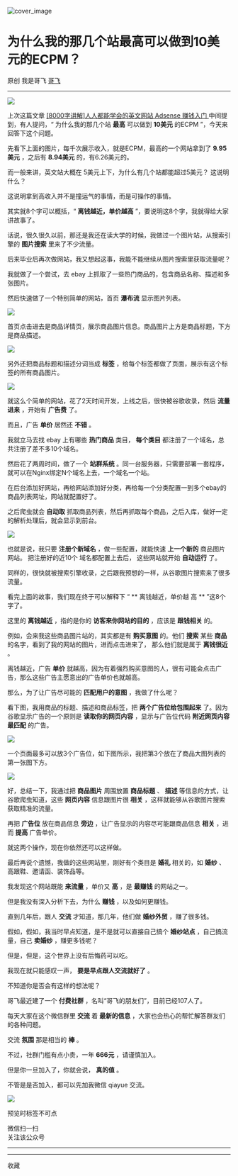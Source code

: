 ![cover_image](https://mmbiz.qpic.cn/sz_mmbiz_jpg/LBrX00GQeicuiaXct4YyywkX5Zib82NEl6NV0ukM0uevkkvCoSd8lJibDjb6cqtI3dacFgG6SrXkX0vBJfiauPKUxfA/0?wx_fmt=jpeg)

#  为什么我的那几个站最高可以做到10美元的ECPM？

原创  我是哥飞  [ 哥飞 ](javascript:void\(0\);)

__ _ _ _ _

![](https://mmbiz.qpic.cn/sz_mmbiz_jpg/LBrX00GQeict9qTAZJJ5QCIquApMBIjdxGWhpZjXibkEiaDpQlNqE9LRlqXeia5FkTQuDtSCjfoUntku9CrtIpWtnw/640?wx_fmt=jpeg)

上次这篇文章 [ [8000字讲解]人人都能学会的英文网站 Adsense 赚钱入门
](http://mp.weixin.qq.com/s?__biz=MjM5OTIzMzYyMA==&mid=2650079316&idx=1&sn=02cd11a4bee177343b05e6798913159b&chksm=bf3f316f8848b879f22de143965d98c5094220f72e38808741627173d0fea40e9182c1e1da73&scene=21#wechat_redirect)
中间提到，有人提问，“  为什么我的那几个站 **最高** 可以做到 **10美元** 的ECPM  ”，今天来回答下这个问题。

先看下上面的图片，每千次展示收入，就是ECPM，最高的一个网站拿到了 **9.95美元** ，之后有 **8.94美元** 的，有6.26美元的。

而一般来讲，英文站大概在  5美元上下，为什么有几个站都能超过5美元？  这说明什么？

这说明拿到高收入并不是撞运气的事情，而是可操作的事情。

其实就8个字可以概括，“ **离钱越近，单价越高** ”，要说明这8个字，我就得给大家讲故事了。

话说，很久很久以前，那还是我还在读大学的时候，我做过一个图片站，从搜索引擎的 **图片搜索** 里来了不少流量。

后来毕业后再次做网站，我又想起这事，我能不能继续从图片搜索里获取流量呢？

我就做了一个尝试，去 ebay 上抓取了一些热门商品的，包含商品名称、描述和多张图片。

然后快速做了一个特别简单的网站，首页 **瀑布流** 显示图片列表。  

![](https://mmbiz.qpic.cn/sz_mmbiz_png/LBrX00GQeicuiaXct4YyywkX5Zib82NEl6NJux6Pzou24yI1yMEkB1rM2iasHNDHUoZ716fICvodicW1Ricx7Ug2zbKQ/640?wx_fmt=png)

首页点击进去是商品详情页，展示商品图片信息。商品图片上方是商品标题，下方是商品描述。

![](https://mmbiz.qpic.cn/sz_mmbiz_png/LBrX00GQeicuiaXct4YyywkX5Zib82NEl6NkLBbznM9gHel6cbJeRqPdluqSyCbgtntCcZ3BgHbPRKMmxia3UKxKmQ/640?wx_fmt=png)

另外还把商品标题和描述分词当成 **标签** ，给每个标签都做了页面，展示有这个标签的所有商品图片。  

![](https://mmbiz.qpic.cn/sz_mmbiz_png/LBrX00GQeicuiaXct4YyywkX5Zib82NEl6NM2EbUb1P1DuPhIYssjWJ3BRs1bpXS3K9KS4W5wCtFOKAgozA4ZDhAA/640?wx_fmt=png)

就这么个简单的网站，花了2天时间开发，上线之后，很快被谷歌收录，然后 **流量进来** ，开始有 **广告费** 了。  

而且，广告 **单价** 居然还 **不错** 。

我就立马去找 ebay 上有哪些 **热门商品** 类目， **每个类目** 都注册了一个域名，总共注册了差不多10个域名。  

然后花了两周时间，做了一个 **站群系统** 。同一台服务器，只需要部署一套程序，就可以在Nginx绑定N个域名上去，一个域名一个站。

在后台添加好网站，再给网站添加好分类，再给每一个分类配置一到多个ebay的商品列表网址，网站就配置好了。

之后爬虫就会 **自动取** 抓取商品列表，然后再抓取每个商品，之后入库，做好一定的解析处理后，就会显示到前台。

![](https://mmbiz.qpic.cn/sz_mmbiz_png/LBrX00GQeicuiaXct4YyywkX5Zib82NEl6No2Y0XMiagXgZeoWlZUs4rZYGHxKEZwjpSZcFO09pK7OCA5xv1wCNj4w/640?wx_fmt=png)

也就是说，我只要 **注册个新域名** ，做一些配置，就能快速 **上一个新的** 商品图片网站。  把注册好的近10个  域名都配置上去后，
这些网站就开始 **自动运行** 了。

同样的，很快就被搜索引擎收录，之后跟我预想的一样，从谷歌图片搜索来了很多流量。

看完上面的故事，我们现在终于可以解释下  “  ** 离钱越近，单价越  高  ** ”这8个字了。

这里的 **离钱越近** ，指的是你的 **访客来你网站的目的** ，应该是 **跟钱相关** 的。

例如，会来我这些商品图片站的，其实都是有 **购买意图** 的。他们 **搜索** 某些 **商品** 的名字，看到了我的网站的图片，进而点击进来了，
那么他们就是属于 **离钱很近** 。  

离钱越近，广告 **单价** 就越高，因为有着强烈购买意图的人，很有可能会点击广告，那么这些广告主愿意出的广告单价也就越高。  

那么，为了让广告尽可能的 **匹配用户的意图** ，我做了什么呢？  

看下图，我用商品的标题、描述和商品标签，把 **两个广告位给包围起来** 了。因为谷歌显示广告的一个原则是 **读取你的网页内容** ，显示与广告位代码
**附近网页内容最匹配** 的广告。  

![](https://mmbiz.qpic.cn/sz_mmbiz_png/LBrX00GQeicuiaXct4YyywkX5Zib82NEl6NuUibiaxficxSEmHBDeplRIhTUN81UK1cvuiayyZphB7oWn2PibXM8ZPRrmw/640?wx_fmt=png)

一个页面最多可以放3个广告位，如下图所示，我把第3个放在了商品大图列表的第一张图下方。  

![](https://mmbiz.qpic.cn/sz_mmbiz_png/LBrX00GQeicuiaXct4YyywkX5Zib82NEl6Nziaf3At9CWtYuFqEOk8tP0e2Fdia2en6WsKYh9QKkqb9l33P7tDVGxqg/640?wx_fmt=png)

好，总结一下，我通过把 **商品图片** 周围放置 **商品标题** 、 **描述** 等信息的方式，让谷歌爬虫知道，这些 **网页内容** 信息跟图片很
**相关** ，这样就能够从谷歌图片搜索获取精准的流量。

再把 **广告位** 放在商品信息 **旁边** ，让广告显示的内容尽可能跟商品信息 **相关** ，进而 **提高** 广告单价。

就这两个操作，现在你依然还可以这样做。  

最后再说个遗憾，我做的这些网站里，刚好有个类目是 **婚礼** 相关的，如 **婚纱** 、高跟鞋、邀请函、装饰品等。  

我发现这个网站既能 **来流量** ，单价又 **高** ，是 **最赚钱** 的网站之一。  

但是我没有深入分析下去，为什么 **赚钱** ，以及如何更赚钱。

直到几年后，跟人 **交流** 才知道，那几年，他们做 **婚纱外贸** ，赚了很多钱。

假如，假如，我当时早点知道，是不是就可以直接自己搞个 **婚纱站点** ，自己搞流量，自己 **卖婚纱** ，赚更多钱呢？  

但是，但是，这个世界上没有后悔药可以吃。

我现在就只能感叹一声， **要是早点跟人交流就好了** 。  

不知道你是否会有这样的想法呢？

哥飞最近建了一个 **付费社群** ，名叫“哥飞的朋友们”，目前已经107人了。

每天大家在这个微信群里 **交流** 着 **最新的信息** ，大家也会热心的帮忙解答群友们的各种问题。

交流 **氛围** 那是相当的 **棒** 。  

不过，社群门槛有点小贵，一年 **666元** ，请谨慎加入。

但是你一旦加入了，你就会说， **真的值** 。

不管是是否加入，都可以先加我微信 qiayue 交流。  

![](https://mmbiz.qpic.cn/sz_mmbiz_png/LBrX00GQeictmH6ZbzrmhFdgH55yNiarBAXwFK5njpE3j8ehd8M5CNnh5mX01ibDAls4gZvob7nUmwXnscEXNDm3g/640?wx_fmt=png)

  

预览时标签不可点

微信扫一扫  
关注该公众号





****



****



  收藏


